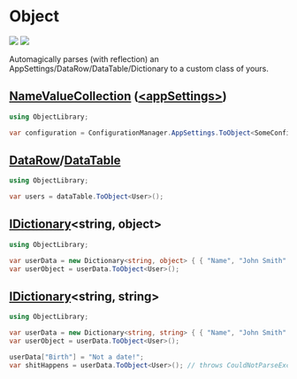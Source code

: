 # Object

[![][build-img]][build]
[![][nuget-img]][nuget]

[build]:     https://ci.appveyor.com/project/TallesL/net-object
[build-img]: https://ci.appveyor.com/api/projects/status/github/tallesl/net-object?svg=true
[nuget]:     https://www.nuget.org/packages/Object
[nuget-img]: https://badge.fury.io/nu/Object.svg

Automagically parses (with reflection) an AppSettings/DataRow/DataTable/Dictionary to a custom class of yours.

## [NameValueCollection]&nbsp;([&lt;appSettings&gt;])

```cs
using ObjectLibrary;

var configuration = ConfigurationManager.AppSettings.ToObject<SomeConfigurationClass>();
```

[NameValueCollection]: https://msdn.microsoft.com/library/System.Collections.Specialized.NameValueCollection
[&lt;appSettings&gt;]: https://msdn.microsoft.com/library/System.Configuration.ConfigurationManager.AppSettings

## [DataRow]/[DataTable]

```cs
using ObjectLibrary;

var users = dataTable.ToObject<User>();
```

[DataRow]:   https://msdn.microsoft.com/library/System.Data.DataRow
[DataTable]: https://msdn.microsoft.com/library/System.Data.DataTable

## [IDictionary]&lt;string, object&gt;

```cs
using ObjectLibrary;

var userData = new Dictionary<string, object> { { "Name", "John Smith" }, { "Birth", new DateTime(1970, 1, 1) } };
var userObject = userData.ToObject<User>();
```

[IDictionary]: https://msdn.microsoft.com/library/System.Collections.IDictionary

## [IDictionary]&lt;string, string&gt;

```cs
using ObjectLibrary;

var userData = new Dictionary<string, string> { { "Name", "John Smith" }, { "Birth", "1970-01-01" } };
var userObject = userData.ToObject<User>();

userData["Birth"] = "Not a date!";
var shitHappens = userData.ToObject<User>(); // throws CouldNotParseException
```
